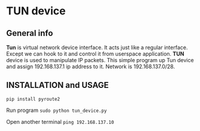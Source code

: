 # TUN device 

## General info
**Tun** is virtual network device interface. It acts just like a regular interface. Except we can hook to it and control it from userspace application.
**TUN** device is used to manipulate IP packets. 
This simple program up Tun device and assign 192.168.137.1 ip address to it. Network is 192.168.137.0/28.


## INSTALLATION and USAGE 

`pip install pyroute2`

Run program 
`sudo python tun_device.py`

Open another terminal  `ping 192.168.137.10`
